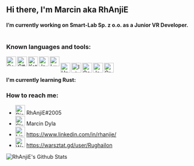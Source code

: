 ## Hi there, I'm Marcin aka RhAnjiE

#### I’m currently working on **Smart-Lab Sp. z o.o.** as a Junior VR Developer. <br /><br />

### Known languages and tools:

<img align="left" alt="C++" width="26px" src="https://simpleicons.org/icons/cplusplus.svg" />
<img align="left" alt="C#" width="26px" src="https://simpleicons.org/icons/csharp.svg" />
<img align="left" alt="Kotlin" width="26px" src="https://simpleicons.org/icons/kotlin.svg" />
<img align="left" alt="Java" width="26px" src="https://simpleicons.org/icons/java.svg" />
<img align="left" alt="Lua" width="26px" src="https://simpleicons.org/icons/lua.svg" /> <br />

<img align="left" alt="Unity" width="26px" src="https://simpleicons.org/icons/unity.svg" />
<img align="left" alt="Intellij" width="26px" src="https://simpleicons.org/icons/intellijidea.svg" />
<img align="left" alt="Oculus" width="26px" src="https://simpleicons.org/icons/oculus.svg" />
<img align="left" alt="Json" width="26px" src="https://simpleicons.org/icons/json.svg" />
<img align="left" alt="Gradle" width="26px" src="https://simpleicons.org/icons/gradle.svg" /> <br />

#### I'm currently learning Rust:

### How to reach me:

- <img alt="Discord" width="26px" src="https://simpleicons.org/icons/discord.svg" /> RhAnjiE#2005 <br />
- <img alt="Slack" width="26px" src="https://simpleicons.org/icons/slack.svg" /> Marcin Dyla <br />
- <img alt="Linkedin" width="26px" src="https://simpleicons.org/icons/linkedin.svg" /> https://www.linkedin.com/in/rhanjie/ <br />
- <img alt="Warsztat.gd" width="26px" src="https://simpleicons.org/icons/wikipedia.svg" /> https://warsztat.gd/user/Rughailon 

<img align="left" alt="RhAnjiE's Github Stats" src="https://github-readme-stats-puce-six.vercel.app/api?username=Rhanjie&show_icons=true&hide_border=true" />
